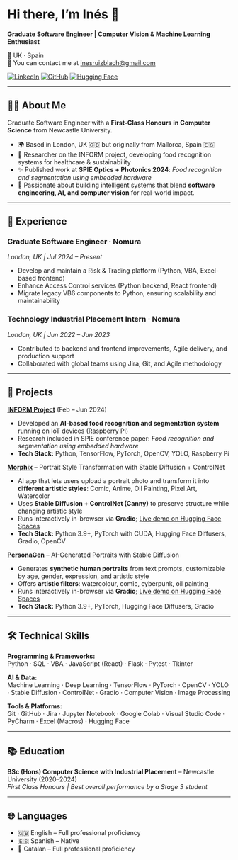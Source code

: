 # Hi there, I’m Inés 👋  

**Graduate Software Engineer | Computer Vision & Machine Learning Enthusiast**  

📍 UK · Spain  
📧 You can contact me at inesruizblach@gmail.com

[![LinkedIn](https://img.shields.io/badge/LinkedIn-blue?style=flat&logo=linkedin)](https://linkedin.com/in/inesruizblach) 
[![GitHub](https://img.shields.io/badge/GitHub-000?style=flat&logo=github)](https://github.com/inesruizblach) 
[![Hugging Face](https://img.shields.io/badge/🤗-Hugging%20Face-yellow)](https://huggingface.co/inesruizblach)  

---

## 👩‍💻 About Me  

Graduate Software Engineer with a **First-Class Honours in Computer Science** from Newcastle University.  

- 🌍 Based in London, UK 🇬🇧 but originally from Mallorca, Spain 🇪🇸  
- 🔬 Researcher on the INFORM project, developing food recognition systems for healthcare & sustainability  
- ✨ Published work at **SPIE Optics + Photonics 2024**: *Food recognition and segmentation using embedded hardware*
- 🧠 Passionate about building intelligent systems that blend **software engineering, AI, and computer vision** for real-world impact.  

---

## 💼 Experience  

### Graduate Software Engineer · **Nomura**  
*London, UK | Jul 2024 – Present*  
- Develop and maintain a Risk & Trading platform (Python, VBA, Excel-based frontend)  
- Enhance Access Control services (Python backend, React frontend)  
- Migrate legacy VB6 components to Python, ensuring scalability and maintainability  

### Technology Industrial Placement Intern · **Nomura**  
*London, UK | Jun 2022 – Jun 2023*  
- Contributed to backend and frontend improvements, Agile delivery, and production support  
- Collaborated with global teams using Jira, Git, and Agile methodology  

---


## 🔬 Projects  

**[INFORM Project](https://github.com/inesruizblach/INFORM-Project)** (Feb – Jun 2024)  
- Developed an **AI-based food recognition and segmentation system** running on IoT devices (Raspberry Pi)  
- Research included in SPIE conference paper: *Food recognition and segmentation using embedded hardware*  
- **Tech Stack:** Python, TensorFlow, PyTorch, OpenCV, YOLO, Raspberry Pi  

**[Morphix](https://github.com/inesruizblach/Morphix)** – Portrait Style Transformation with Stable Diffusion + ControlNet  
- AI app that lets users upload a portrait photo and transform it into **different artistic styles**: Comic, Anime, Oil Painting, Pixel Art, Watercolor  
- Uses **Stable Diffusion + ControlNet (Canny)** to preserve structure while changing artistic style  
- Runs interactively in-browser via **Gradio**; [Live demo on Hugging Face Spaces](https://huggingface.co/spaces/inesruizblach/Morphix)
- **Tech Stack:** Python 3.9+, PyTorch with CUDA, Hugging Face Diffusers, Gradio, OpenCV  

**[PersonaGen](https://github.com/inesruizblach/PersonaGen)** – AI-Generated Portraits with Stable Diffusion  
- Generates **synthetic human portraits** from text prompts, customizable by age, gender, expression, and artistic style  
- Offers **artistic filters**: watercolour, comic, cyberpunk, oil painting  
- Runs interactively in-browser via **Gradio**; [Live demo on Hugging Face Spaces](https://huggingface.co/spaces/inesruizblach/PersonaGen)
- **Tech Stack:** Python 3.9+, PyTorch, Hugging Face Diffusers, Gradio  

---

## 🛠️ Technical Skills  

**Programming & Frameworks:**  
Python · SQL · VBA · JavaScript (React) · Flask · Pytest · Tkinter  

**AI & Data:**  
Machine Learning · Deep Learning · TensorFlow · PyTorch · OpenCV · YOLO · Stable Diffusion · ControlNet · Gradio · Computer Vision · Image Processing  

**Tools & Platforms:**  
Git · GitHub · Jira · Jupyter Notebook · Google Colab · Visual Studio Code · PyCharm · Excel (Macros) · Hugging Face  

---

## 📚 Education  

**BSc (Hons) Computer Science with Industrial Placement** – Newcastle University (2020–2024)  
*First Class Honours | Best overall performance by a Stage 3 student*  

---

## 🌐 Languages  

- 🇬🇧 English – Full professional proficiency  
- 🇪🇸 Spanish – Native  
- 🏴 Catalan – Full professional proficiency  
